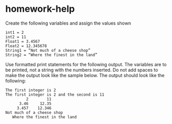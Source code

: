 # homework-help
Create the following variables and assign the values shown 
```
int1 = 2
int2 = 11
Float1 = 3.4567
Float2 = 12.345678
String1 = “Not much of a cheese shop”
String2 = “Where the finest in the land”
```
Use formatted print statements for the following output. The variables are to be printed, not a string with the numbers inserted.  Do not add spaces to make the output look like the sample below. The output should look like the following:
```
The first integer is 2
The first integer is 2 and the second is 11
         2        11
      3.46     12.35
     3.457    12.346
Not much of a cheese shop 
   Where the finest in the land
```

